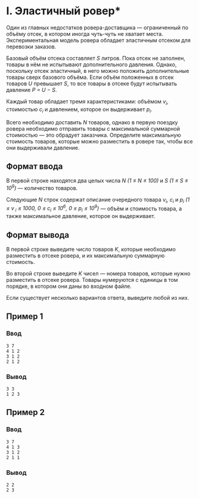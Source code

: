 # I. Эластичный ровер*

Один из главных недостатков ровера-доставщика — ограниченный по объёму отсек, в котором иногда чуть-чуть не хватает
места. Экспериментальная модель ровера обладает эластичным отсеком для перевозки заказов.

Базовый объём отсека составляет _S_ литров. Пока отсек не заполнен, товары в нём не испытывают дополнительного давления.
Однако, поскольку отсек эластичный, в него можно положить дополнительные товары сверх базового объёма. Если объём
положенных в отсек товаров _U_ превышает _S_, то все товары в отсеке будут испытывать давление _P = U − S_.

Каждый товар обладает тремя характеристиками: объёмом _v<sub>i</sub>_, стоимостью _c<sub>i</sub>_ и давлением, которое
он выдерживает _p<sub>i</sub>_.

Всего необходимо доставить _N_ товаров, однако в первую поездку ровера необходимо отправить товары с максимальной
суммарной стоимостью — это обрадует заказчика. Определите максимальную стоимость товаров, которые можно разместить в
ровере так, чтобы все они выдерживали давление.

## Формат ввода

В первой строке находятся два целых числа _N (1 ≤ N ≤ 100)_ и _S (1 ≤ S ≤ 10<sup>9</sup>)_ — количество товаров.

Следующие _N_ строк содержат описание очередного товара _v<sub>i</sub>_, _c<sub>i</sub>_ и _p<sub>i</sub>_ _(1 ≤ v<sub>
i</sub> ≤ 1000, 0 ≤ c<sub>i</sub> ≤ 10<sup>6</sup>, 0 ≤ p<sub>i</sub> ≤ 10<sup>9</sup>)_ — объём и стоимость товара, а
также максимальное давление, которое он выдерживает.

## Формат вывода

В первой строке выведите число товаров _K_, которые необходимо разместить в отсеке ровера, и их максимальную суммарную
стоимость.

Во второй строке выведите _K_ чисел — номера товаров, которые нужно разместить в отсеке ровера. Товары нумеруются с
единицы в том порядке, в котором они даны во входном файле.

Если существует несколько вариантов ответа, выведите любой из них.

## Пример 1

### Ввод

    3 7
    4 1 2
    3 1 2
    2 1 2

### Вывод

    3 3
    1 2 3 

## Пример 2

### Ввод

    3 7
    4 1 3
    3 1 2
    2 1 1

### Вывод

    2 2
    2 3 



